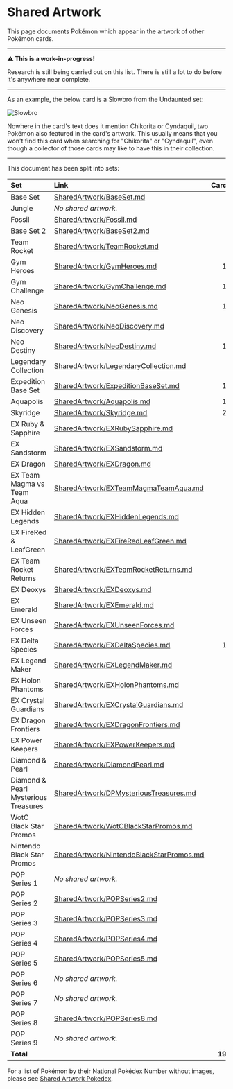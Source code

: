 # Shared Artwork
This page documents Pokémon which appear in the artwork of other Pokémon cards.

---

**⚠️  This is a work-in-progress!**

Research is still being carried out on this list. There is still a lot to do before it's anywhere near complete.

---

As an example, the below card is a Slowbro from the Undaunted set:

![Slowbro](https://i.imgur.com/n5M4fRa.png)

Nowhere in the card's text does it mention Chikorita or Cyndaquil, two Pokémon also featured in the card's artwork. This usually means that you won't find this card when searching for "Chikorita" or "Cyndaquil", even though a collector of those cards may like to have this in their collection.

---

This document has been split into sets:

|Set|Link|Cards
|:--|:--|--:
|Base Set|[SharedArtwork/BaseSet.md](/SharedArtwork/BaseSet.md)|6
|Jungle|*No shared artwork.*|-
|Fossil|[SharedArtwork/Fossil.md](/SharedArtwork/Fossil.md)|2
|Base Set 2|[SharedArtwork/BaseSet2.md](/SharedArtwork/BaseSet2.md)|5
|Team Rocket|[SharedArtwork/TeamRocket.md](/SharedArtwork/TeamRocket.md)|6
|Gym Heroes|[SharedArtwork/GymHeroes.md](/SharedArtwork/GymHeroes.md)|13
|Gym Challenge|[SharedArtwork/GymChallenge.md](/SharedArtwork/GymChallenge.md)|13
|Neo Genesis|[SharedArtwork/NeoGenesis.md](/SharedArtwork/NeoGenesis.md)|13
|Neo Discovery|[SharedArtwork/NeoDiscovery.md](/SharedArtwork/NeoDiscovery.md)|1
|Neo Destiny|[SharedArtwork/NeoDestiny.md](/SharedArtwork/NeoDestiny.md)|10
|Legendary Collection|[SharedArtwork/LegendaryCollection.md](/SharedArtwork/LegendaryCollection.md)|3
|Expedition Base Set|[SharedArtwork/ExpeditionBaseSet.md](/SharedArtwork/ExpeditionBaseSet.md)|11
|Aquapolis|[SharedArtwork/Aquapolis.md](/SharedArtwork/Aquapolis.md)|11
|Skyridge|[SharedArtwork/Skyridge.md](/SharedArtwork/Skyridge.md)|21
|EX Ruby & Sapphire|[SharedArtwork/EXRubySapphire.md](/SharedArtwork/EXRubySapphire.md)|3
|EX Sandstorm|[SharedArtwork/EXSandstorm.md](/SharedArtwork/EXSandstorm.md)|4
|EX Dragon|[SharedArtwork/EXDragon.md](/SharedArtwork/EXDragon.md)|2
|EX Team Magma vs Team Aqua|[SharedArtwork/EXTeamMagmaTeamAqua.md](/SharedArtwork/EXTeamMagmaTeamAqua.md)|1
|EX Hidden Legends|[SharedArtwork/EXHiddenLegends.md](/SharedArtwork/EXHiddenLegends.md)|2
|EX FireRed & LeafGreen|[SharedArtwork/EXFireRedLeafGreen.md](/SharedArtwork/EXFireRedLeafGreen.md)|5
|EX Team Rocket Returns|[SharedArtwork/EXTeamRocketReturns.md](/SharedArtwork/EXTeamRocketReturns.md)|5
|EX Deoxys|[SharedArtwork/EXDeoxys.md](/SharedArtwork/EXDeoxys.md)|4
|EX Emerald|[SharedArtwork/EXEmerald.md](/SharedArtwork/EXEmerald.md)|3
|EX Unseen Forces|[SharedArtwork/EXUnseenForces.md](/SharedArtwork/EXUnseenForces.md)|5
|EX Delta Species|[SharedArtwork/EXDeltaSpecies.md](/SharedArtwork/EXDeltaSpecies.md)|13
|EX Legend Maker|[SharedArtwork/EXLegendMaker.md](/SharedArtwork/EXLegendMaker.md)|1
|EX Holon Phantoms|[SharedArtwork/EXHolonPhantoms.md](/SharedArtwork/EXHolonPhantoms.md)|2
|EX Crystal Guardians|[SharedArtwork/EXCrystalGuardians.md](/SharedArtwork/EXCrystalGuardians.md)|2
|EX Dragon Frontiers|[SharedArtwork/EXDragonFrontiers.md](/SharedArtwork/EXDragonFrontiers.md)|7
|EX Power Keepers|[SharedArtwork/EXPowerKeepers.md](/SharedArtwork/EXPowerKeepers.md)|2
|Diamond & Pearl|[SharedArtwork/DiamondPearl.md](/SharedArtwork/DiamondPearl.md)|4
|Diamond & Pearl Mysterious Treasures|[SharedArtwork/DPMysteriousTreasures.md](/SharedArtwork/DPMysteriousTreasures.md)|6
|WotC Black Star Promos|[SharedArtwork/WotCBlackStarPromos.md](/SharedArtwork/WotCBlackStarPromos.md)|5
|Nintendo Black Star Promos|[SharedArtwork/NintendoBlackStarPromos.md](/SharedArtwork/NintendoBlackStarPromos.md)|4
|POP Series 1|*No shared artwork.*|-
|POP Series 2|[SharedArtwork/POPSeries2.md](/SharedArtwork/POPSeries2.md)|5
|POP Series 3|[SharedArtwork/POPSeries3.md](/SharedArtwork/POPSeries3.md)|3
|POP Series 4|[SharedArtwork/POPSeries4.md](/SharedArtwork/POPSeries4.md)|1
|POP Series 5|[SharedArtwork/POPSeries5.md](/SharedArtwork/POPSeries5.md)|1
|POP Series 6|*No shared artwork.*|-
|POP Series 7|*No shared artwork.*|-
|POP Series 8|[SharedArtwork/POPSeries8.md](/SharedArtwork/POPSeries8.md)|1
|POP Series 9|*No shared artwork.*|-
|**Total**||**195**


For a list of Pokémon by their National Pokédex Number without images, please see [Shared Artwork Pokedex](/SharedArtworkPokedex.md).